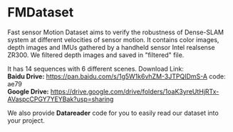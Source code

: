 # FMDataset
Fast sensor Motion Dataset aims to verify the robustness of Dense-SLAM system at different velocities of sensor motion. 
It contains color images, depth images and IMUs gathered by a handheld sensor Intel realsense ZR300. We filtered depth images and saved in "filtered" file.

It has 14 sequences with 6 different scenes. Download Link:  
**Baidu Drive:** https://pan.baidu.com/s/1g5W1k6vhZM-3JTPQIDmS-A  code: ae79  
**Google Drive:** https://drive.google.com/drive/folders/1oaK3yreUtHjRTx-AVaspcCPGY7YEYBak?usp=sharing

We also provide **Datareader** code for you to easily read our dataset into your project.

